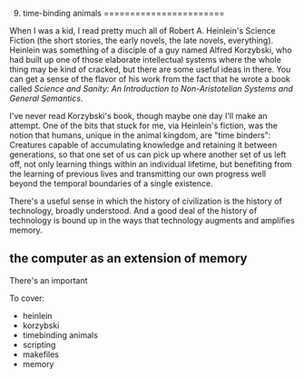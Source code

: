 9. time-binding animals
=======================

When I was a kid, I read pretty much all of Robert A. Heinlein's Science
Fiction (the short stories, the early novels, the late novels, everything).
Heinlein was something of a disciple of a guy named Alfred Korzybski, who had
built up one of those elaborate intellectual systems where the whole thing may
be kind of cracked, but there are some useful ideas in there.  You can get a
sense of the flavor of his work from the fact that he wrote a book called
_Science and Sanity: An Introduction to Non-Aristotelian Systems and General
Semantics_.

I've never read Korzybski's book, though maybe one day I'll make an attempt.
One of the bits that stuck for me, via Heinlein's fiction, was the notion that
humans, unique in the animal kingdom, are "time binders":  Creatures capable of
accumulating knowledge and retaining it between generations, so that one set of
us can pick up where another set of us left off, not only learning things
within an individual lifetime, but benefiting from the learning of previous
lives and transmitting our own progress well beyond the temporal boundaries of
a single existence.

There's a useful sense in which the history of civilization is the history of
technology, broadly understood.  And a good deal of the history of technology
is bound up in the ways that technology augments and amplifies memory.

the computer as an extension of memory
--------------------------------------

There's an important 

To cover:

* heinlein
* korzybski
* timebinding animals
* scripting
* makefiles
* memory

